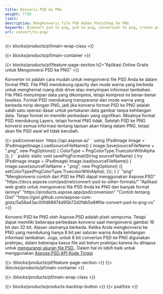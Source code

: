 ```yaml
---
title: Konversi PSD ke PNG
weight: 7730
limit: 
description: Mengkonversi file PSD Adobe PhotoShop ke PNG
keywords: [convert psd to png, psd to png, conversion to png, create png from psd, print psd as png]
url: convert/to-png/
---
```


{{< blocks/products/pf/main-wrap-class >}}

{{< blocks/products/pf/main-container >}}

{{< blocks/products/pf/feature-page-section h2="Aplikasi Online Gratis untuk Mengonversi PSD ke PNG" >}}
<p>Konverter ini adalah cara mudah untuk mengonversi file PSD Anda ke dalam format PNG. File PNG mendukung opacity dan mode warna yang berbeda untuk menghemat ruang disk drive atau menyimpan informasi tambahan. File PNG menyimpan data yang dikompresi, tetapi kompresi ini benar-benar lossless. Format PSD mendukung transparansi dan mode warna yang berbeda mirip dengan PNG, jadi jika konversi format PSD ke PNG adalah salah satu operasi dasar untuk pertukaran data gambar tanpa kehilangan data. Tetapi format ini memiliki perbedaan yang signifikan. Misalnya format PSD mendukung Layers, tetapi format PNG tidak. Setelah PSD ke PNG konversi semua informasi tentang lapisan akan hilang dalam PNG, tetapi akan file PSD awal wil tidak berubah.</p>
{{< psd/conversion `https://api.aspose.ai/` 
`    using (PsdImage image = (PsdImage)Image.Load(sourceFileName))
    {
        image.Save(sourceFileName + ".png",  new PngOptions() {  ColorType = PngColorType.TruecolorWithAlpha });
    }` 
	`    public static void savePngFormat(String sourceFileName) {
        try (PsdImage image = (PsdImage) Image.load(sourceFileName)) {
            image.save(sourceFileName + ".png", new PngOptions() {{
                setColorType(PngColorType.TruecolorWithAlpha);
            }});
        }
    }` 
	"png" 
"Mengkonversi contoh dari PSD ke PNG dapat menggunakan Aspose.PSD"  "https://docs.aspose.com/psd/net/convert-psd-to-other-formats/" 
"Aplikasi web gratis untuk mengonversi file PSD Anda ke PNG dan banyak format lainnya" "https://products.aspose.app/psd/conversion" 
"Contoh tentang Gist" "https://gist.github.com/aspose-com-gists/5a58a43ac00fd68974d95b72d2fdb5e8#file-convert-psd-to-png-cs" >}}
<p>Konversi PSD ke PNG oleh Aspose.PSD adalah pixel-sempurna. Tetapi dapat memiliki beberapa perbedaan konversi saat mengonversi gambar 16 bit dan 32 bit. Alasan utamanya berbeda. Ketika Anda mengkonversi ke PNG yang mendukung hanya 8 bit per saluran warna Anda kehilangan informasi tambahan. Juga, untuk 8 bit converion PSD ke PNG digunakan pratinjau, dalam beberapa kasus file asli belum pratinjau karena itu dihapus untuk <a href="/psd/reduce-size">mengurangi ukuran file PSD.</a>. Dalam hal ini lebih baik untuk menggunakan <a href="/psd">Aspose.PSD API Kode Tinggi</a></p>
{{< /blocks/products/pf/feature-page-section >}}
{{< /blocks/products/pf/main-container >}}


{{< /blocks/products/pf/main-wrap-class >}}

{{< blocks/products/products-backtop-button >}}
{{< psd/tize >}}
